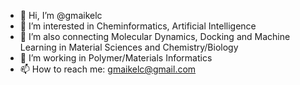 - 👋 Hi, I’m @gmaikelc
- 👀 I’m interested in Cheminformatics, Artificial Intelligence
- 🌱 I’m also connecting Molecular Dynamics, Docking and Machine Learning in Material Sciences and Chemistry/Biology   
- 💞️ I’m working in Polymer/Materials Informatics
- 📫 How to reach me: gmaikelc@gmail.com

<!---
gmaikelc/gmaikelc is a ✨ special ✨ repository because its `README.md` (this file) appears on your GitHub profile.
You can click the Preview link to take a look at your changes.
--->
